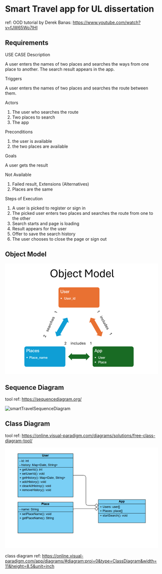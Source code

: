 # Smart Travel app for UL dissertation

ref: OOD tutorial by Derek Banas: https://www.youtube.com/watch?v=fJW65Wo7IHI

## Requirements
USE CASE Description

A user enters the names of two places and searches the ways from one place to another.
The search result appears in the app.

Triggers

A user enters the names of two places and searches the route between them.

Actors

1. The user who searches the route
2. Two places to search
3. The app

Preconditions

1. the user is available
2. the two places are available


Goals

A user gets the result

Not Available

1. Failed result, Extensions (Alternatives)
2. Places are the same

Steps of Execution

1. A user is picked to register or sign in
2. The picked user enters two places and searches the route from one to the other
3. Search starts and page is loading
4. Result appears for the user
5. Offer to save the search history
6. The user chooses to close the page or sign out


## Object Model
![smartTravelObjectModel](objectModel.png)

## Sequence Diagram
tool ref: https://sequencediagram.org/

![smartTravelSequenceDiagram](sequenceDiagram.png)

## Class Diagram
tool ref: https://online.visual-paradigm.com/diagrams/solutions/free-class-diagram-tool/

![smartTravelClassDiagram](classDiagram.png)

class diagram ref: https://online.visual-paradigm.com/app/diagrams/#diagram:proj=0&type=ClassDiagram&width=11&height=8.5&unit=inch